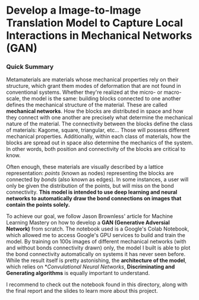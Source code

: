 # Develop a Image-to-Image Translation Model to Capture Local Interactions in Mechanical Networks (GAN)


### Quick Summary

Metamaterials are materials whose mechanical properties rely on their structure, which grant them modes of deformation that are not found in conventional systems. Whether they're realized at the micro- or macro-scale, the model is the same: building blocks connected to one another defines the mechanical structure of the material. These are called **mechanical networks**. How the blocks are distributed in space and how they connect with one another are precisely what determine the mechanical nature of the material. The connectivity between the blocks define the class of materials: Kagome, square, triangular, etc... Those will possess different mechanical properties. Additionally, within each class of materials, how the blocks are spread out in space also determine the mechanics of the system. In other words, both position and connectivity of the blocks are critical to know.

Often enough, these materials are visually described by a lattice representation: *points* (known as nodes) representing the blocks are connected by *bonds* (also known as edges). In some instances, a user will only be given the distribution of the points, but will miss on the bond connectivity. **This model is intended to use deep learning and neural networks to automatically draw the bond connections on images that contain the points solely.**

To achieve our goal, we follow Jason Brownless' article for Machine Learning Mastery on how to develop a **GAN (Generative Adversial Network)** from scratch. The notebook used is a Google's Colab Notebook, which allowed me to access Google's GPU services to build and train the model. By training on 100s images of different mechanical networks (with and without bonds connectivity drawn) only, the model I built is able to plot the bond connectivity automatically on systems it has never seen before. While the result itself is pretty astonishing, the **architecture of the model**, which relies on **Convulational Neural Networks*, **Discriminating and Generating algorithms** is equally important to understand.

I recommend to check out the notebook found in this directory, along with the final report and the slides to learn more about this project.